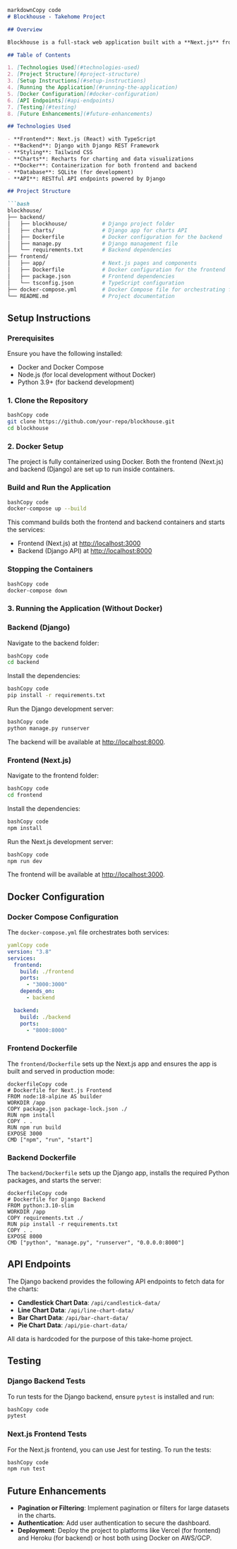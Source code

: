 ```markdown
markdownCopy code
# Blockhouse - Takehome Project

## Overview

Blockhouse is a full-stack web application built with a **Next.js** frontend and a **Django** API backend. The project includes interactive data visualizations using various charts that dynamically fetch data from the Django API. The application has been Dockerized for easy setup and deployment.

## Table of Contents

1. [Technologies Used](#technologies-used)
2. [Project Structure](#project-structure)
3. [Setup Instructions](#setup-instructions)
4. [Running the Application](#running-the-application)
5. [Docker Configuration](#docker-configuration)
6. [API Endpoints](#api-endpoints)
7. [Testing](#testing)
8. [Future Enhancements](#future-enhancements)

## Technologies Used

- **Frontend**: Next.js (React) with TypeScript
- **Backend**: Django with Django REST Framework
- **Styling**: Tailwind CSS
- **Charts**: Recharts for charting and data visualizations
- **Docker**: Containerization for both frontend and backend
- **Database**: SQLite (for development)
- **API**: RESTful API endpoints powered by Django

## Project Structure

```bash
blockhouse/
├── backend/
│   ├── blockhouse/           # Django project folder
│   ├── charts/               # Django app for charts API
│   ├── Dockerfile            # Docker configuration for the backend
│   ├── manage.py             # Django management file
│   └── requirements.txt      # Backend dependencies
├── frontend/
│   ├── app/                  # Next.js pages and components
│   ├── Dockerfile            # Docker configuration for the frontend
│   ├── package.json          # Frontend dependencies
│   └── tsconfig.json         # TypeScript configuration
├── docker-compose.yml        # Docker Compose file for orchestrating frontend and backend
└── README.md                 # Project documentation

```

## Setup Instructions

### Prerequisites

Ensure you have the following installed:

- Docker and Docker Compose
- Node.js (for local development without Docker)
- Python 3.9+ (for backend development)

### 1. Clone the Repository

```bash
bashCopy code
git clone https://github.com/your-repo/blockhouse.git
cd blockhouse

```

### 2. Docker Setup

The project is fully containerized using Docker. Both the frontend (Next.js) and backend (Django) are set up to run inside containers.

### Build and Run the Application

```bash
bashCopy code
docker-compose up --build

```

This command builds both the frontend and backend containers and starts the services:

- Frontend (Next.js) at [http://localhost:3000](http://localhost:3000/)
- Backend (Django API) at [http://localhost:8000](http://localhost:8000/)

### Stopping the Containers

```bash
bashCopy code
docker-compose down

```

### 3. Running the Application (Without Docker)

### Backend (Django)

Navigate to the backend folder:

```bash
bashCopy code
cd backend

```

Install the dependencies:

```bash
bashCopy code
pip install -r requirements.txt

```

Run the Django development server:

```bash
bashCopy code
python manage.py runserver

```

The backend will be available at [http://localhost:8000](http://localhost:8000/).

### Frontend (Next.js)

Navigate to the frontend folder:

```bash
bashCopy code
cd frontend

```

Install the dependencies:

```bash
bashCopy code
npm install

```

Run the Next.js development server:

```bash
bashCopy code
npm run dev

```

The frontend will be available at [http://localhost:3000](http://localhost:3000/).

## Docker Configuration

### Docker Compose Configuration

The `docker-compose.yml` file orchestrates both services:

```yaml
yamlCopy code
version: "3.8"
services:
  frontend:
    build: ./frontend
    ports:
      - "3000:3000"
    depends_on:
      - backend

  backend:
    build: ./backend
    ports:
      - "8000:8000"

```

### Frontend Dockerfile

The `frontend/Dockerfile` sets up the Next.js app and ensures the app is built and served in production mode:

```
dockerfileCopy code
# Dockerfile for Next.js Frontend
FROM node:18-alpine AS builder
WORKDIR /app
COPY package.json package-lock.json ./
RUN npm install
COPY . .
RUN npm run build
EXPOSE 3000
CMD ["npm", "run", "start"]

```

### Backend Dockerfile

The `backend/Dockerfile` sets up the Django app, installs the required Python packages, and starts the server:

```
dockerfileCopy code
# Dockerfile for Django Backend
FROM python:3.10-slim
WORKDIR /app
COPY requirements.txt ./
RUN pip install -r requirements.txt
COPY . .
EXPOSE 8000
CMD ["python", "manage.py", "runserver", "0.0.0.0:8000"]

```

## API Endpoints

The Django backend provides the following API endpoints to fetch data for the charts:

- **Candlestick Chart Data**: `/api/candlestick-data/`
- **Line Chart Data**: `/api/line-chart-data/`
- **Bar Chart Data**: `/api/bar-chart-data/`
- **Pie Chart Data**: `/api/pie-chart-data/`

All data is hardcoded for the purpose of this take-home project.

## Testing

### Django Backend Tests

To run tests for the Django backend, ensure `pytest` is installed and run:

```bash
bashCopy code
pytest

```

### Next.js Frontend Tests

For the Next.js frontend, you can use Jest for testing. To run the tests:

```bash
bashCopy code
npm run test

```

## Future Enhancements

- **Pagination or Filtering**: Implement pagination or filters for large datasets in the charts.
- **Authentication**: Add user authentication to secure the dashboard.
- **Deployment**: Deploy the project to platforms like Vercel (for frontend) and Heroku (for backend) or host both using Docker on AWS/GCP.
